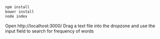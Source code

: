 ````sh
npm install
bower install
node index
````
Open http://localhost:3000/
Drag a text file into the dropzone and use the input field to search for frequency of words
